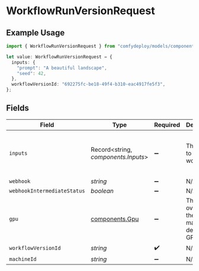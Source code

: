 # WorkflowRunVersionRequest

## Example Usage

```typescript
import { WorkflowRunVersionRequest } from "comfydeploy/models/components";

let value: WorkflowRunVersionRequest = {
  inputs: {
    "prompt": "A beautiful landscape",
    "seed": 42,
  },
  workflowVersionId: "692275fc-be18-49f4-b310-eac4917fe5f3",
};
```

## Fields

| Field                                             | Type                                              | Required                                          | Description                                       | Example                                           |
| ------------------------------------------------- | ------------------------------------------------- | ------------------------------------------------- | ------------------------------------------------- | ------------------------------------------------- |
| `inputs`                                          | Record<string, *components.Inputs*>               | :heavy_minus_sign:                                | The inputs to the workflow                        | {<br/>"prompt": "A beautiful landscape",<br/>"seed": 42<br/>} |
| `webhook`                                         | *string*                                          | :heavy_minus_sign:                                | N/A                                               |                                                   |
| `webhookIntermediateStatus`                       | *boolean*                                         | :heavy_minus_sign:                                | N/A                                               | true                                              |
| `gpu`                                             | [components.Gpu](../../models/components/gpu.md)  | :heavy_minus_sign:                                | The GPU to override the machine's default GPU     |                                                   |
| `workflowVersionId`                               | *string*                                          | :heavy_check_mark:                                | N/A                                               |                                                   |
| `machineId`                                       | *string*                                          | :heavy_minus_sign:                                | N/A                                               |                                                   |